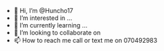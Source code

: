 - 👋 Hi, I’m @Huncho17
- 👀 I’m interested in ...
- 🌱 I’m currently learning ...
- 💞️ I’m looking to collaborate on
- 📫 How to reach me call or text me on 070492983

<!---
Huncho17/Huncho17 is a ✨ special ✨ repository because its `README.md` (this file) appears on your GitHub profile.
You can click the Preview link to take a look at your changes.
--->
